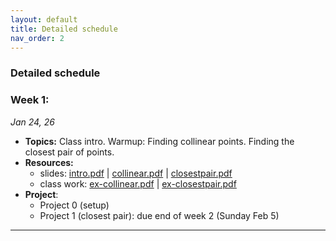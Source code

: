 ```yaml
---
layout: default 
title: Detailed schedule
nav_order: 2
---
```



### Detailed schedule 

### Week 1:

_Jan 24, 26_

- __Topics:__ Class intro. Warmup: Finding collinear points. Finding the closest pair of points. 
- __Resources:__ 
  - slides: [intro.pdf]() | [collinear.pdf]() | [closestpair.pdf]()
  - class work: [ex-collinear.pdf]() | [ex-closestpair.pdf]()
- __Project__: 
  - Project 0 (setup)
  - Project 1 (closest pair): due end of week 2 (Sunday Feb 5)


  
***


